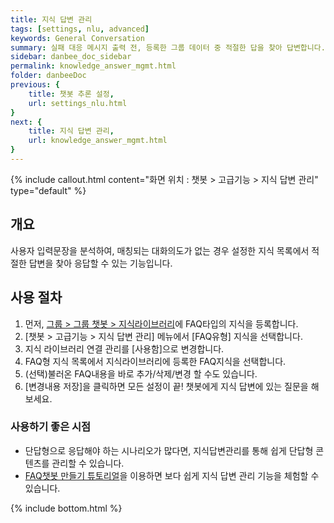 ```yaml
---
title: 지식 답변 관리
tags: [settings, nlu, advanced]
keywords: General Conversation
summary: 실패 대응 메시지 출력 전, 등록한 그룹 데이터 중 적절한 답을 찾아 답변합니다.
sidebar: danbee_doc_sidebar
permalink: knowledge_answer_mgmt.html
folder: danbeeDoc
previous: {
    title: 챗봇 추론 설정,
    url: settings_nlu.html
}
next: {
    title: 지식 답변 관리,
    url: knowledge_answer_mgmt.html
}
---
```


{% include callout.html content="화면 위치 : 챗봇 > 고급기능 > 지식 답변 관리" type="default" %}

## 개요
사용자 입력문장을 분석하여, 매칭되는 대화의도가 없는 경우 설정한 지식 목록에서 적절한 답변을 찾아 응답할 수 있는 기능입니다.

## 사용 절차
1. 먼저, [그룹 > 그룹 챗봇 > 지식라이브러리](/knowledge_library.html)에 FAQ타입의 지식을 등록합니다.
2. [챗봇 > 고급기능 > 지식 답변 관리] 메뉴에서 [FAQ유형] 지식을 선택합니다.
3. 지식 라이브러리 연결 관리를 [사용함]으로 변경합니다.
4. FAQ형 지식 목록에서 지식라이브러리에 등록한 FAQ지식을 선택합니다.
5. (선택)불러온 FAQ내용을 바로 추가/삭제/변경 할 수도 있습니다. 
6. [변경내용 저장]을 클릭하면 모든 설정이 끝! 챗봇에게 지식 답변에 있는 질문을 해보세요.

### 사용하기 좋은 시점
- 단답형으로 응답해야 하는 시나리오가 많다면, 지식답변관리를 통해 쉽게 단답형 콘텐츠를 관리할 수 있습니다.
- [FAQ챗봇 만들기 튜토리얼](/tutorial_faq.html)을 이용하면 보다 쉽게 지식 답변 관리 기능을 체험할 수 있습니다.


{% include bottom.html %}
